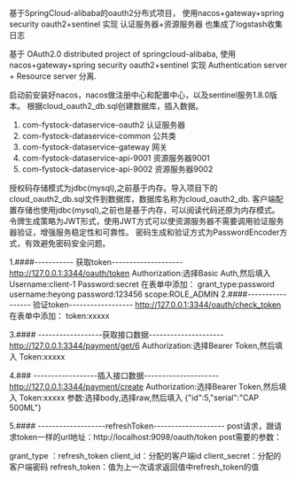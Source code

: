 基于SpringCloud-alibaba的oauth2分布式项目，
使用nacos+gateway+spring security oauth2+sentinel
实现 认证服务器+资源服务器
也集成了logstash收集日志

基于 OAuth2.0 distributed project of springcloud-alibaba, 
使用 nacos+gateway+spring security oauth2+sentinel 
实现 Authentication server + Resource server 分离.

启动前安装好nacos，nacos做注册中心和配置中心，以及sentinel服务1.8.0版本。
根据cloud_oauth2_db.sql创建数据库，插入数据。

1. com-fystock-dataservice-oauth2 认证服务器
2. com-fystock-dataservice-common 公共类
3. com-fystock-dataservice-gateway 网关
4. com-fystock-dataservice-api-9001 资源服务器9001
5. com-fystock-dataservice-api-9002 资源服务器9002

授权码存储模式为jdbc(mysql),之前基于内存。导入项目下的cloud_oauth2_db.sql文件到数据库，数据库名称为cloud_oauth2_db.
客户端配置存储也使用jdbc(mysql),之前也是基于内存，可以阅读代码还原为内存模式。
令牌生成策略为JWT形式，使用JWT方式可以使资源服务器不需要调用验证服务器验证，增强服务稳定性和可靠性。
密码生成和验证方式为PasswordEncoder方式，有效避免密码安全问题。

1.####----------- 获取token--------------------
http://127.0.0.1:3344/oauth/token 
Authorization:选择Basic Auth,然后填入
    Username:client-1
    Password:secret
在表单中添加：
    grant_type:password
    username:heyong
    password:123456
    scope:ROLE_ADMIN
2.####----------------- 验证token------------------
http://127.0.0.1:3344/oauth/check_token
在表单中添加：
token:xxxxx

3.#### ------------------获取接口数据---------------------
http://127.0.0.1:3344/payment/get/6
Authorization:选择Bearer Token,然后填入
Token:xxxxx

4.###  ------------------插入接口数据--------------------- 
http://127.0.0.1:3344/payment/create
Authorization:选择Bearer Token,然后填入
Token:xxxxx
参数:选择body,选择raw,然后填入
{"id":5,"serial":"CAP 500ML"}
 
5.#### -------------------refreshToken--------------------
post请求，跟请求token一样的url地址：http://localhost:9098/oauth/token
post需要的参数：

grant_type ：refresh_token
client_id：分配的客户端id
client_secret：分配的客户端密码
refresh_token：值为上一次请求返回值中refresh_token的值